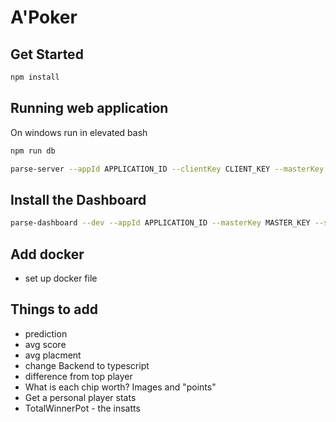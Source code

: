 # A'Poker

## Get Started

```bash
npm install
```

## Running web application
On windows run in elevated bash
```bash
npm run db
```
```bash
parse-server --appId APPLICATION_ID --clientKey CLIENT_KEY --masterKey MASTER_KEY --databaseURI mongodb://localhost/test
```

## Install the Dashboard
```bash
parse-dashboard --dev --appId APPLICATION_ID --masterKey MASTER_KEY --serverURL http://localhost:1337/parse --appName MY_APP
```

## Add docker
 - set up docker file

## Things to add
- prediction
- avg score
- avg placment
- change Backend to typescript 
- difference from top player 
- What is each chip worth? Images and "points"
- Get a personal player stats
- TotalWinnerPot - the insatts
